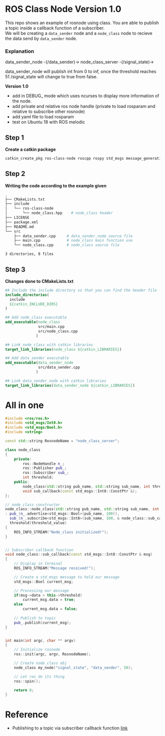 # ROS Class Node Version 1.0

This repo shows an example of rosnode using class. You are able to publish a topic inside a callback function of a subscriber.  
We will be creating a `data_sender` node and a `node_class` node to recieve the data send by `data_sender` node.

### Explanation

data_sender_node -(/data_sender)-> node_class_server -(/signal_state)->

data_sender_node will publish int from 0 to inf, once the threshold reaches 51 /signal_state will change to true from false.

**Version 1.0**  
- add in DEBUG_ mode which uses ncurses to display more information of the node.  
- add private and relative ros node handle (private to load rosparam and relative to subscribe other rosnode)
- add yaml file to load rosparam
- test on Ubuntu 18 with ROS melodic


## Step 1

**Create a catkin package**

```bash
catkin_create_pkg ros-class-node roscpp rospy std_msgs message_generation message_runtime
```

## Step 2


**Writing the code according to the example given**
```bash
.
├── CMakeLists.txt
├── include
│   └── ros-class-node
│       └── node_class.hpp    # node_class header
├── LICENSE
├── package.xml
├── README.md
└── src
    ├── data_sender.cpp     # data_sender_node source file
    ├── main.cpp            # node_class main function use
    └── node_class.cpp      # node_class source file

3 directories, 8 files
```

## Step 3

**Changes done to CMakeLists.txt**

```cmake
## Include the include directory so that you can find the header file
include_directories(
  include
  ${catkin_INCLUDE_DIRS}
)

## Add node_class executable
add_executable(node_class
               src/main.cpp
               src/node_class.cpp
              )

## Link node_class with catkin libraries
target_link_libraries(node_class ${catkin_LIBRARIES})

## Add data_sender executable
add_executable(data_sender_node
               src/data_sender.cpp
              )

## Link data_sender_node with catkin libraries
target_link_libraries(data_sender_node ${catkin_LIBRARIES})
```

# All in one
```cpp
#include <ros/ros.h>
#include <std_msgs/Int8.h>
#include <std_msgs/Bool.h>
#include <string>

const std::string RosnodeName = "node_class_server";

class node_class
{
    private:
        ros::NodeHandle n_;
        ros::Publisher pub_;
        ros::Subscriber sub_;
        int threshold;
    public:
        node_class(std::string pub_name, std::string sub_name, int threshold_value);
        void sub_callback(const std_msgs::Int8::ConstPtr &);
};

// node_class constructor
node_class::node_class(std::string pub_name, std::string sub_name, int threshold_value)
: pub_(n_.advertise<std_msgs::Bool>(pub_name, 100)),
  sub_(n_.subscribe<std_msgs::Int8>(sub_name, 100, & node_class::sub_callback, this)),
  threshold(threshold_value)
{
    ROS_INFO_STREAM("Node_class initialized!");
}


// Subscriber callback function
void node_class::sub_callback(const std_msgs::Int8::ConstPtr & msg)
{
    // Display in terminal
    ROS_INFO_STREAM("Message received!");

    // Create a std_msgs message to hold our message
    std_msgs::Bool current_msg;

    // Processing our message
    if(msg->data > this->threshold)
        current_msg.data = true;
    else
        current_msg.data = false;
    
    // Publish to topic
    pub_.publish(current_msg);
}


int main(int argc, char ** argv)
{
    // Initialize rosnode
    ros::init(argc, argv, RosnodeName);

    // Create node_class obj
    node_class my_node("signal_state", "data_sender", 50);

    // Let ros do its thing
    ros::spin();

    return 0;
}
```

# Reference 
- Publishing to a topic via subscriber callback function [link](https://answers.ros.org/question/59725/publishing-to-a-topic-via-subscriber-callback-function/)
